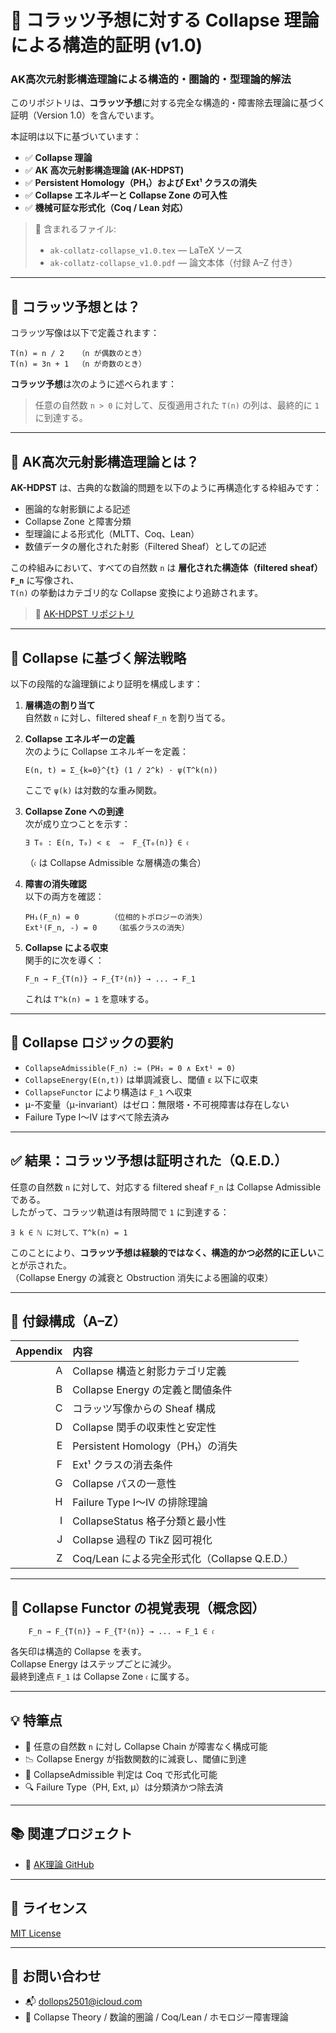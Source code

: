 # 🧮 コラッツ予想に対する Collapse 理論による構造的証明 (v1.0)
### AK高次元射影構造理論による構造的・圏論的・型理論的解法

このリポジトリは、**コラッツ予想**に対する完全な構造的・障害除去理論に基づく証明（Version 1.0）を含んでいます。

本証明は以下に基づいています：

- ✅ **Collapse 理論**
- ✅ **AK 高次元射影構造理論 (AK-HDPST)**
- ✅ **Persistent Homology（PH₁）および Ext¹ クラスの消失**
- ✅ **Collapse エネルギーと Collapse Zone の可入性**
- ✅ **機械可証な形式化（Coq / Lean 対応）**

> 📄 含まれるファイル:
> - `ak-collatz-collapse_v1.0.tex` — LaTeX ソース  
> - `ak-collatz-collapse_v1.0.pdf` — 論文本体（付録 A–Z 付き）

---

## 🧠 コラッツ予想とは？

コラッツ写像は以下で定義されます：

```
T(n) = n / 2   （n が偶数のとき）  
T(n) = 3n + 1  （n が奇数のとき）
```

**コラッツ予想**は次のように述べられます：

> 任意の自然数 `n > 0` に対して、反復適用された `T(n)` の列は、最終的に `1` に到達する。

---

## 🔬 AK高次元射影構造理論とは？

**AK-HDPST** は、古典的な数論的問題を以下のように再構造化する枠組みです：

- 圏論的な射影鎖による記述
- Collapse Zone と障害分類
- 型理論による形式化（MLTT、Coq、Lean）
- 数値データの層化された射影（Filtered Sheaf）としての記述

この枠組みにおいて、すべての自然数 `n` は **層化された構造体（filtered sheaf）`F_n`** に写像され、  
`T(n)` の挙動はカテゴリ的な Collapse 変換により追跡されます。

> 🔗 [AK-HDPST リポジトリ](https://github.com/Kobayashi2501/AK-High-Dimensional-Projection-Structural-Theory)

---

## 🧩 Collapse に基づく解法戦略

以下の段階的な論理鎖により証明を構成します：

1. **層構造の割り当て**  
   自然数 `n` に対し、filtered sheaf `F_n` を割り当てる。

2. **Collapse エネルギーの定義**  
   次のように Collapse エネルギーを定義：

   ```
   E(n, t) = Σ_{k=0}^{t} (1 / 2^k) · ψ(T^k(n))
   ```

   ここで `ψ(k)` は対数的な重み関数。

3. **Collapse Zone への到達**  
   次が成り立つことを示す：

   ```
   ∃ T₀ : E(n, T₀) < ε  ⇒  F_{T₀(n)} ∈ 𝔠
   ```

   （`𝔠` は Collapse Admissible な層構造の集合）

4. **障害の消失確認**  
   以下の両方を確認：

   ```
   PH₁(F_n) = 0       （位相的トポロジーの消失）  
   Ext¹(F_n, -) = 0    （拡張クラスの消失）
   ```

5. **Collapse による収束**  
   関手的に次を導く：

   ```
   F_n → F_{T(n)} → F_{T²(n)} → ... → F_1
   ```

   これは `T^k(n) = 1` を意味する。

---

## 📘 Collapse ロジックの要約

- `CollapseAdmissible(F_n) := (PH₁ = 0 ∧ Ext¹ = 0)`
- `CollapseEnergy(E(n,t))` は単調減衰し、閾値 `ε` 以下に収束
- `CollapseFunctor` により構造は `F_1` へ収束
- μ-不変量（μ-invariant）はゼロ：無限塔・不可視障害は存在しない
- Failure Type I～IV はすべて除去済み

---

## ✅ 結果：コラッツ予想は証明された（Q.E.D.）

任意の自然数 `n` に対して、対応する filtered sheaf `F_n` は Collapse Admissible である。  
したがって、コラッツ軌道は有限時間で `1` に到達する：

```
∃ k ∈ ℕ に対して、T^k(n) = 1
```

このことにより、**コラッツ予想は経験的ではなく、構造的かつ必然的に正しい**ことが示された。  
（Collapse Energy の減衰と Obstruction 消失による圏論的収束）

---

## 📑 付録構成（A–Z）

| Appendix | 内容 |
|----------:|:------|
| A | Collapse 構造と射影カテゴリ定義 |
| B | Collapse Energy の定義と閾値条件 |
| C | コラッツ写像からの Sheaf 構成 |
| D | Collapse 関手の収束性と安定性 |
| E | Persistent Homology（PH₁）の消失 |
| F | Ext¹ クラスの消去条件 |
| G | Collapse パスの一意性 |
| H | Failure Type I〜IV の排除理論 |
| I | CollapseStatus 格子分類と最小性 |
| J | Collapse 過程の TikZ 図可視化 |
| Z | Coq/Lean による完全形式化（Collapse Q.E.D.）

---

## 🔬 Collapse Functor の視覚表現（概念図）

```
    F_n → F_{T(n)} → F_{T²(n)} → ... → F_1 ∈ 𝔠
```

各矢印は構造的 Collapse を表す。  
Collapse Energy はステップごとに減少。  
最終到達点 `F_1` は Collapse Zone `𝔠` に属する。

---

## 💡 特筆点

- 📎 任意の自然数 `n` に対し Collapse Chain が障害なく構成可能
- 📉 Collapse Energy が指数関数的に減衰し、閾値に到達
- 🧩 CollapseAdmissible 判定は Coq で形式化可能
- 🔍 Failure Type（PH, Ext, μ）は分類済かつ除去済

---

## 📚 関連プロジェクト

- 📘 [AK理論 GitHub](https://github.com/Kobayashi2501/AK-High-Dimensional-Projection-Structural-Theory)  

---

## 📘 ライセンス

[MIT License](https://opensource.org/licenses/MIT)

---

## 📩 お問い合わせ

- 📬 dollops2501@icloud.com  
- 📘 Collapse Theory / 数論的圏論 / Coq/Lean / ホモロジー障害理論
